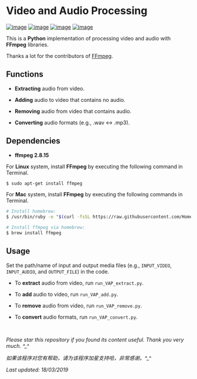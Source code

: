 # Video and Audio Processing

[![image](https://img.shields.io/badge/license-MIT-lightgrey.svg)]()
[![image](https://img.shields.io/badge/python-3.7-blue.svg)]()
[![image](https://img.shields.io/badge/status-stable-brightgreen.svg)]()
[![image](https://img.shields.io/badge/build-passing-brightgreen.svg)]()

This is a **Python** implementation of processing video and audio with **FFmpeg** libraries.

Thanks a lot for the contributors of [FFmpeg](https://www.ffmpeg.org/).

## Functions

- **Extracting** audio from video.

- **Adding** audio to video that contains no audio.

- **Removing** audio from video that contains audio.

- **Converting** audio formats (e.g., .wav <-> .mp3).

## Dependencies

* __ffmpeg 2.8.15__

For **Linux** system, install **FFmpeg** by executing the following command in Terminal.
```bash
$ sudo apt-get install ffmpeg
```

For **Mac** system, install **FFmpeg** by executing the following commands in Terminal.
```bash
# Install homebrew:
$ /usr/bin/ruby -e "$(curl -fsSL https://raw.githubusercontent.com/Homebrew/install/master/install)"

# Install ffmpeg via homebrew:
$ brew install ffmpeg
```

## Usage

Set the path/name of input and output media files (e.g., `INPUT_VIDEO`, `INPUT_AUDIO`, and `OUTPUT_FILE`) in the code.

- To **extract** audio from video, run `run_VAP_extract.py`.

- To **add** audio to video, run `run_VAP_add.py`.

- To **remove** audio from video, run `run_VAP_remove.py`.

- To **convert** audio formats, run `run_VAP_convert.py`.

<br>

<i>Please star this repository if you found its content useful. Thank you very much. ^_^</i>

<i>如果该程序对您有帮助，请为该程序加星支持哈，非常感谢。^_^</i>

<i>Last updated: 18/03/2019</i>
